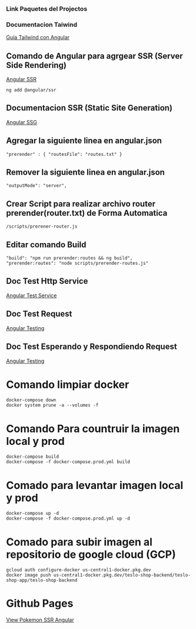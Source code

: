 ### Link Paquetes del Projectos

### Documentacion Taiwind

[Guía Tailwind con Angular](https://tailwindcss.com/docs/installation/framework-guides/angular)


## Comando de Angular para agrgear SSR (Server Side Rendering)

[Angular SSR](https://angular.dev/guide/ssr)

```
ng add @angular/ssr
```
## Documentacion SSR (Static Site Generation)

[Angular SSG](https://angular.dev/guide/prerendering)

## Agregar la siguiente linea en angular.json
```
"prerender" : { "routesFile": "routes.txt" }
```
## Remover la siguiente linea en angular.json
```
"outputMode": "server",
```

## Crear Script para realizar archivo router prerender(router.txt) de Forma Automatica
```
/scripts/prerener-router.js
```
## Editar comando Build
```
"build": "npm run prerender:routes && ng build",
"prerender:routes": "node scripts/prerender-routes.js"
```
            
## Doc Test Http Service
[Angular Test Service](https://angular.dev/guide/testing/services#testing-http-services)

## Doc Test Request
[Angular Testing](https://angular.dev/guide/http/testing)


## Doc Test Esperando y Respondiendo Request
[Angular Testing](https://angular.dev/guide/http/testing#expecting-and-answering-requests)

# Comando limpiar docker
``` 
docker-compose down
docker system prune -a --volumes -f
```
# Comando Para countruir la imagen local y prod
``` 
docker-compose build
docker-compose -f docker-compose.prod.yml build
```
# Comado para levantar imagen local y prod
```
docker-compose up -d
docker-compose -f docker-compose.prod.yml up -d
```
# Comado para subir imagen al repositorio de google cloud (GCP)
```
gcloud auth configure-docker us-central1-docker.pkg.dev
docker image push us-central1-docker.pkg.dev/teslo-shop-backend/teslo-shop-app/teslo-shop-backend
```

# Github Pages 

[View Pokemon SSR Angular](https://nruz-app.github.io/angular-pokemon-ssr/pokemons)

